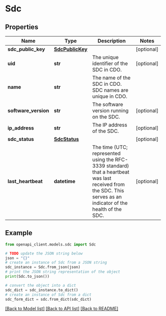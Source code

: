 # Sdc


## Properties

Name | Type | Description | Notes
------------ | ------------- | ------------- | -------------
**sdc_public_key** | [**SdcPublicKey**](SdcPublicKey.md) |  | [optional] 
**uid** | **str** | The unique identifier of the SDC in CDO. | [optional] 
**name** | **str** | The name of the SDC in CDO. SDC names are unique in CDO. | 
**software_version** | **str** | The software version running on the SDC. | [optional] 
**ip_address** | **str** | The IP address of the SDC. | [optional] 
**sdc_status** | [**SdcStatus**](SdcStatus.md) |  | [optional] 
**last_heartbeat** | **datetime** | The time (UTC; represented using the RFC-3339 standard) that a heartbeat was last received from the SDC. This serves as an indicator of the health of the SDC. | [optional] 

## Example

```python
from openapi_client.models.sdc import Sdc

# TODO update the JSON string below
json = "{}"
# create an instance of Sdc from a JSON string
sdc_instance = Sdc.from_json(json)
# print the JSON string representation of the object
print(Sdc.to_json())

# convert the object into a dict
sdc_dict = sdc_instance.to_dict()
# create an instance of Sdc from a dict
sdc_form_dict = sdc.from_dict(sdc_dict)
```
[[Back to Model list]](../README.md#documentation-for-models) [[Back to API list]](../README.md#documentation-for-api-endpoints) [[Back to README]](../README.md)


